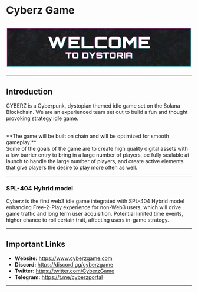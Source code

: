 # **Cyberz Game**

## ![Welcome to Dystoria](images/WelcometoDystoria.png 'Welcome to Dystoria')

---

## **Introduction**

CYBERZ is a Cyberpunk, dystopian themed idle game set on the Solana Blockchain. We are an experienced team set out to build a fun and thought provoking strategy idle game.

<br>
**The game will be built on chain and will be optimized for smooth gameplay.**

<br>
Some of the goals of the game are to create high quality digital assets with a low barrier entry to bring in a large number of players, be fully scalable at launch to handle the large number of players, and create active elements that give players the desire to play more often as well.

---

### **SPL-404 Hybrid model**

Cyberz is the first web3 idle game integrated with SPL-404 Hybrid model enhancing Free-2-Play experience for non-Web3 users, which will drive game traffic and long term user acquisition. Potential limited time events, higher chance to roll certain trait, affecting users in-game strategy.

---

## **Important Links**

- **Website:** <a href="https://www.cyberzgame.com" target="_blank">https://www.cyberzgame.com</a>
- **Discord:** <a href="https://discord.gg/cyberzgame" target="_blank">https://discord.gg/cyberzgame</a>
- **Twitter:** <a href="https://twitter.com/CyberzGame" target="_blank">https://twitter.com/CyberzGame</a>
- **Telegram:** <a href="https://t.me/cyberzportal" target="_blank">https://t.me/cyberzportal</a>

---
